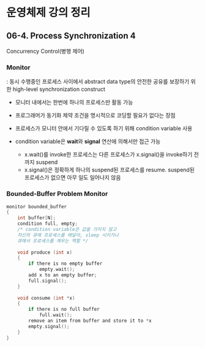 # 운영체제 강의 정리

## 06-4. Process Synchronization 4

Concurrency Control(병행 제어)

### Monitor

: 동시 수행중인 프로세스 사이에서 abstract data type의 안전한 공유를 보장하기 위한 high-level synchronization construct

- 모니터 내에서는 한번에 하나의 프로세스만 활동 가능

- 프로그래머가 동기화 제약 조건을 명시적으로 코딩할 필요가 없다는 장점
- 프로세스가 모니터 안에서 기다릴 수 있도록 하기 위해 condition variable 사용
- condition variable은 **wait**와 **signal** 연산에 의해서만 접근 가능
  - x.wait()를 invoke한 프로세스는 다른 프로세스가 x.signal()을 invoke하기 전까지 suspend
  - x.signal()은 정확하게 하나의 suspend된 프로세스를 resume. suspend된 프로세스가 없으면 아무 일도 일어나지 않음



### Bounded-Buffer Problem Monitor

```C
monitor bounded_buffer
{
    int buffer[N];
    condition full, empty;
    /* condition variable은 값을 가지지 않고
    자신의 큐에 프로세스를 매달아, sleep 시키거나
    큐에서 프로세스를 깨우는 역할 */
    
    void produce (int x)
    {
     	if there is no empty buffer
            empty.wait();
        add x to an empty buffer;
        full.signal();
    }
    
    void consume (int *x)
    {
        if there is no full buffer
            full.wait();
        remove an item from buffer and store it to *x
        empty.signal();
    }
}
```

